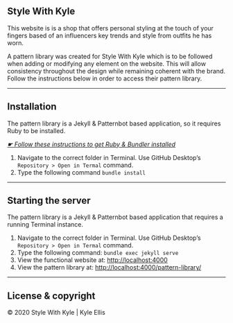 ## Style With Kyle

This website is is a shop that offers personal styling at the touch of your fingers based of an influencers key trends and style from outfits he has worn.

A pattern library was created for Style With Kyle which is to be followed when adding or modifying any element on the website. This will allow consistency throughout the design while remaining coherent with the brand. Follow the instructions below in order to access their pattern library.

---

## Installation

The pattern library is a Jekyll & Patternbot based application, so it requires Ruby to be installed.

[*☛ Follow these instructions to get Ruby & Bundler installed*](https://learn-the-web.algonquindesign.ca/courses/web-dev-4/install-more-developer-tools/)

1. Navigate to the correct folder in Terminal. Use GitHub Desktop’s `Repository > Open in Termal` command.
2. Type the following command `bundle install`

---

## Starting the server

The pattern library is a Jekyll & Patternbot based application that requires a running Terminal instance.

1. Navigate to the correct folder in Terminal. Use GitHub Desktop’s `Repository > Open in Termal` command.
2. Type the following command: `bundle exec jekyll serve`
3. View the functional website at: [http://localhost:4000](http://localhost:4000)
4. View the pattern library at: [http://localhost:4000/pattern-library/](http://localhost:4000/pattern-library/)

---

## License & copyright

© 2020 Style With Kyle | Kyle Ellis

